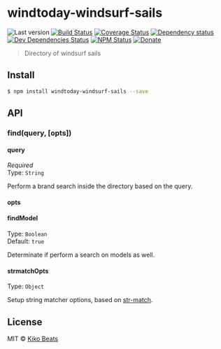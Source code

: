 # windtoday-windsurf-sails

![Last version](https://img.shields.io/github/tag/windtoday/windtoday-windsurf-sails.svg?style=flat-square)
[![Build Status](https://img.shields.io/travis/windtoday/windtoday-windsurf-sails/master.svg?style=flat-square)](https://travis-ci.org/windtoday/windtoday-windsurf-sails)
[![Coverage Status](https://img.shields.io/coveralls/windtoday/windtoday-windsurf-sails.svg?style=flat-square)](https://coveralls.io/github/windtoday/windtoday-windsurf-sails)
[![Dependency status](https://img.shields.io/david/windtoday/windtoday-windsurf-sails.svg?style=flat-square)](https://david-dm.org/windtoday/windtoday-windsurf-sails)
[![Dev Dependencies Status](https://img.shields.io/david/dev/windtoday/windtoday-windsurf-sails.svg?style=flat-square)](https://david-dm.org/windtoday/windtoday-windsurf-sails#info=devDependencies)
[![NPM Status](https://img.shields.io/npm/dm/windtoday-windsurf-sails.svg?style=flat-square)](https://www.npmjs.org/package/windtoday-windsurf-sails)
[![Donate](https://img.shields.io/badge/donate-paypal-blue.svg?style=flat-square)](https://paypal.me/Kikobeats)

> Directory of windsurf sails

## Install

```bash
$ npm install windtoday-windsurf-sails --save
```

## API

### find(query, [opts])

#### query

*Required*<br>
Type: `String`

Perform a brand search inside the directory based on the query.

#### opts

#### findModel

Type: `Boolean`<br>
Default: `true`

Determinate if perform a search on models as well.

#### strmatchOpts

Type: `Object`<br>

Setup string matcher options, based on [str-match](https://github.com/Kikobeats/str-match).

## License

MIT © [Kiko Beats](https://github.com/Kikobeats)
